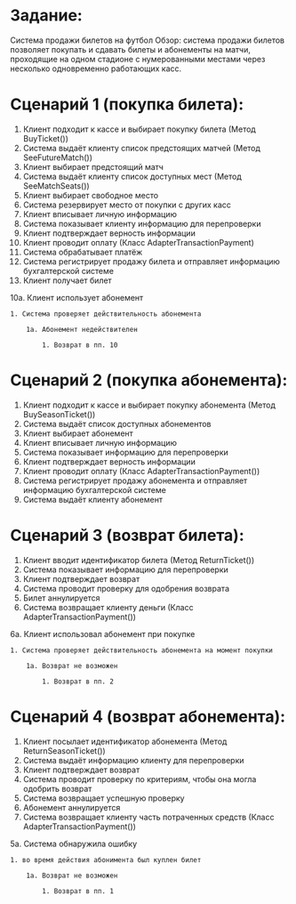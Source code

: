 # Задание:  
Система продажи билетов на футбол Обзор: система продажи билетов позволяет покупать и сдавать билеты и абонементы на матчи, проходящие на одном стадионе с нумерованными местами через несколько одновременно работающих касс.

# Сценарий 1 (покупка билета):  
1. Клиент подходит к кассе и выбирает покупку билета (Метод BuyTicket())
1. Система выдаёт клиенту список предстоящих матчей (Метод SeeFutureMatch())
1. Клиент выбирает предстоящий матч
1. Система выдаёт клиенту список доступных мест (Метод SeeMatchSeats())
1. Клиент выбирает свободное место
1. Система резервирует место от покупки с других касс
1. Клиент вписывает личную информацию
1. Система показывает клиенту информацию для перепроверки
1. Клиент подтверждает верность информации
1. Клиент проводит оплату (Класс AdapterTransactionPayment)
1. Система обрабатывает платёж
1. Система регистрирует продажу билета и отправляет информацию бухгалтерской системе
1. Клиент получает билет

10а. Клиент использует абонемент 

    1. Система проверяет действительность абонемента

        1а. Абонемент недействителен

            1. Возврат в пп. 10


# Сценарий 2 (покупка абонемента):
1. Клиент подходит к кассе и выбирает покупку абонемента (Метод BuySeasonTicket())
1. Система выдаёт список доступных абонементов
1. Клиент выбирает абонемент
1. Клиент вписывает личную информацию
1. Система показывает информацию для перепроверки
1. Клиент подтверждает верность информации
1. Клиент проводит оплату (Класс AdapterTransactionPayment())
1. Система регистрирует продажу абонемента и отправляет информацию бухгалтерской системе
1. Система выдаёт клиенту абонемент

# Сценарий 3 (возврат билета):
1. Клиент вводит идентификатор билета (Метод ReturnTicket())
1. Система показывает информацию для перепроверки
1. Клиент подтверждает возврат
1. Система проводит проверку для одобрения возврата
1. Билет аннулируется
1. Система возвращает клиенту деньги (Класс AdapterTransactionPayment())

6а. Клиент использовал абонемент при покупке

    1. Система проверяет действительность абонемента на момент покупки

        1а. Возврат не возможен

            1. Возврат в пп. 2
# Сценарий 4 (возврат абонемента):
1. Клиент посылает идентификатор абонемента (Метод ReturnSeasonTicket())
1. Система выдаёт информацию клиенту для перепроверки
1. Клиент подтверждает возврат
1. Система проводит проверку по критериям, чтобы она могла одобрить возврат
1. Система возвращает успешную проверку
1. Абонемент аннулируется
1. Система возвращает клиенту часть потраченных средств (Класс AdapterTransactionPayment())

5а. Система обнаружила ошибку

    1. во время действия абонимента был куплен билет
    
        1а. Возврат не возможен

            1. Возврат в пп. 1
